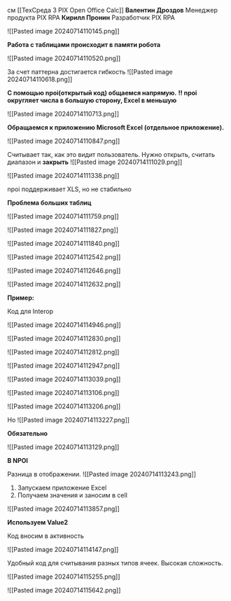 
см [[ТехСреда 3 PIX Open Office Calc]]
**Валентин Дроздов** Менеджер продукта PIX RPA
**Кирилл Пронин** Разработчик PIX RPA



![[Pasted image 20240714110145.png]]




**Работа с таблицами происходит в памяти робота**

![[Pasted image 20240714110520.png]]


За счет паттерна достигается гибкость
![[Pasted image 20240714110618.png]]


**С помощью npoi(открытый код) общаемся напрямую.**
**!! npoi округляет числа в большую сторону, Excel в меньшую**

![[Pasted image 20240714110713.png]]



**Обращаемся к приложению Microsoft Excel (отдельное приложение).**

![[Pasted image 20240714110847.png]]



Считывает так, как это видит пользователь.
Нужно открыть, считать диапазон и **закрыть**
![[Pasted image 20240714111029.png]]




![[Pasted image 20240714111338.png]]

npoi  поддерживает XLS, но не стабильно


**Проблема больших таблиц**




![[Pasted image 20240714111759.png]]


![[Pasted image 20240714111827.png]]




![[Pasted image 20240714111840.png]]








![[Pasted image 20240714112542.png]] 


![[Pasted image 20240714112646.png]]



![[Pasted image 20240714112632.png]]



**Пример:**



Код для Interop

![[Pasted image 20240714114946.png]]




![[Pasted image 20240714112830.png]]


![[Pasted image 20240714112812.png]]



![[Pasted image 20240714112947.png]]



![[Pasted image 20240714113039.png]]


![[Pasted image 20240714113106.png]]



![[Pasted image 20240714113206.png]]

Но 
![[Pasted image 20240714113227.png]]


**Обязательно**

![[Pasted image 20240714113129.png]]



**В NPOI**

Разница в отображении.
![[Pasted image 20240714113243.png]]



1. Запускаем приложение Excel
2. Получаем значения и заносим в cell

![[Pasted image 20240714113857.png]]

**Используем Value2**

Код вносим в активность 

![[Pasted image 20240714114147.png]]


Удобный код для считывания разных типов ячеек. Высокая сложность.

![[Pasted image 20240714115255.png]]



![[Pasted image 20240714115642.png]]

